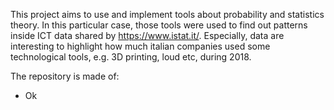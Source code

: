 


This project aims to use and implement tools about probability and statistics theory. In this particular case, those tools were used to find out patterns inside ICT data shared by https://www.istat.it/. Especially, data are interesting to highlight how much italian companies used some technological tools, e.g. 3D printing, loud etc, during 2018. 

The repository is made of: <br>
<ul>
  <li> Ok
  </li>
</ul>

